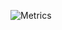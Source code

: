 ![Metrics](https://raw.githubusercontent.com/<your-username>/<your-username>/main/github-metrics.svg)

